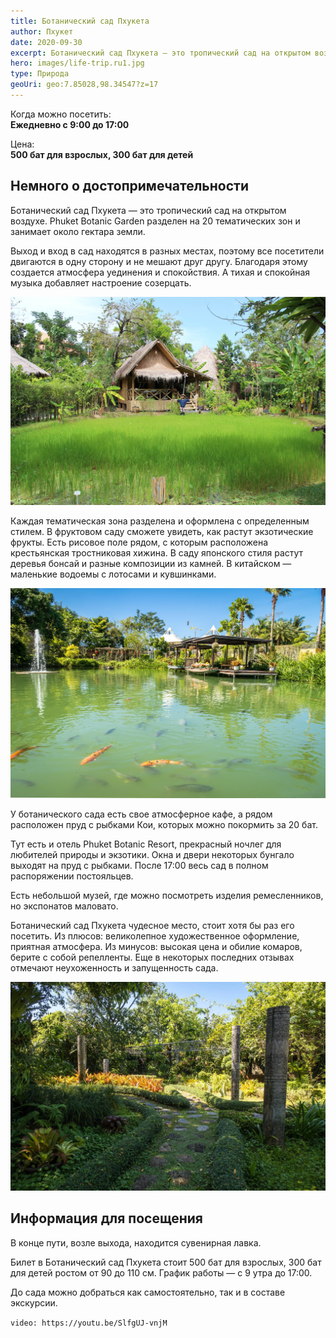 ```yaml
---
title: Ботанический сад Пхукета
author: Пхукет
date: 2020-09-30
excerpt: Ботанический сад Пхукета — это тропический сад на открытом воздухе. Phuket Botanic Garden разделен на 20 тематических зон и занимает около гектара земли.
hero: images/life-trip.ru1.jpg
type: Природа
geoUri: geo:7.85028,98.34547?z=17
---
```

Когда можно посетить:  
**Ежедневно с 9:00 до 17:00**

Цена:  
**500 бат для взрослых, 300 бат для детей**
 
## Немного о достопримечательности
Ботанический сад Пхукета — это тропический сад на открытом воздухе. Phuket Botanic Garden разделен на 20 тематических зон и занимает около гектара земли.

Выход и вход в сад находятся в разных местах, поэтому все посетители двигаются в одну сторону и не мешают друг другу. Благодаря этому создается атмосфера уединения и спокойствия. А тихая и спокойная музыка добавляет настроение созерцать. 

![Ботанический сад Пхукета, Phuket Botanic Garden ](images/tourister.ru.jpg "Источник tourister.ru")

Каждая тематическая зона разделена и оформлена с определенным стилем. В фруктовом саду сможете увидеть, как растут экзотические фрукты. Есть рисовое поле рядом, с которым расположена крестьянская тростниковая хижина. В саду японского стиля растут деревья бонсай и разные композиции из камней. В китайском — маленькие водоемы с лотосами и кувшинками. 

![Ботанический сад Пхукета, Phuket Botanic Garden ](images/life-trip.ru2.jpg "Источник life-trip.ru")

У ботанического сада есть свое атмосферное кафе, а рядом расположен пруд с рыбками Кои, которых можно покормить за 20 бат.

Тут есть и отель Phuket Botanic Resort, прекрасный ночлег для любителей природы и экзотики. Окна и двери некоторых бунгало выходят на пруд с рыбками. После 17:00 весь сад в полном распоряжении постояльцев.

Есть небольшой музей, где можно посмотреть изделия ремесленников, но экспонатов маловато. 

Ботанический сад Пхукета чудесное место, стоит хотя бы раз его посетить. Из плюсов: великолепное художественное оформление, приятная атмосфера. Из минусов: высокая цена и обилие комаров, берите с собой репелленты. Еще в некоторых последних отзывах отмечают неухоженность и запущенность сада.

![Ботанический сад Пхукета, Phuket Botanic Garden ](images/life-trip.ru.jpg "Источник life-trip.ru")
 
## Информация для посещения
В конце пути, возле выхода, находится сувенирная лавка.

Билет в Ботанический сад Пхукета стоит 500 бат для взрослых, 300 бат для детей ростом от 90 до 110 см. График работы — с 9 утра до 17:00.

До сада можно добраться как самостоятельно, так и в составе экскурсии. 
 
`video: https://youtu.be/SlfgUJ-vnjM`
